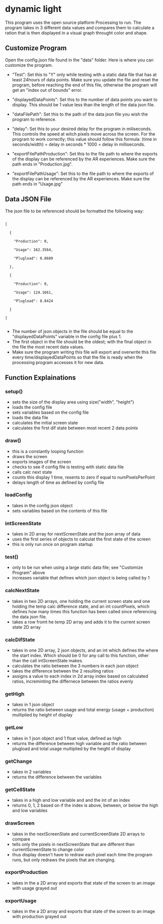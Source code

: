 # dynamic light
 
This program uses the open source platform Processing to run. The program takes in 3 different data values and compares them to calculate a ration that is then displayed in a visual graph throught color and shape. 

## Customize Program

Open the config.json file found in the "data" folder. Here is where you can customize the program.

  - "Test": 
   Set this to "Y" only while testing with a static data file that has at least 24hours of data points. Make sure you update the file and reset the program, before reaching the end of this file, otherwise the program will get an "index out of bounds" error. 

  - "displayedDataPoints": 
   Set this to the number of data points you want to display. This should be 1 value less than the length of the data json file.

  - "dataFilePath": 
   Set this to the path of the data json file you wish the program to reference.

  - "delay": 
   Set this to your desired delay for the program in miliseconds. This controls the speed at witch pixels move across the screen. For the program to work correctly; this value should follow this formula: (time in seconds/width) = delay in seconds * 1000 = delay in milliseconds.

  - "exportFilePathProduction": 
   Set this to the file path to where the exports of the display can be referenced by the AR experiences. Make sure the path ends in "Production.jpg".

  - "exportFilePathUsage":
   Set this to the file path to where the exports of the display can be referenced by the AR experiences. Make sure the path ends in "Usage.jpg"

## Data JSON File

The json file to be referenced should be formatted the following way: <br/>

<code>
[ <br/>
  { <br/>
    "Production": 0, <br/>
    "Usage": 162.3564, <br/>
    "Plugload": 8.8689<br/>
  }, <br/>
  { <br/>
    "Production": 0,<br/>
    "Usage": 124.1661,<br/>
    "Plugload": 8.8424<br/>
  }<br/>
]<br/>
</code>

- The number of json objects in the file should be equal to the "displayedDataPoints" variable in the config file plus 1. <br/>
- The first object in the file should be the oldest; with the final object in the file the most recent data values.
- Make sure the program writing this file will export and overwrite this file every time/displayedDataPoints so that the file is ready when the processing program accesses it for new data.

## Function Explainations

### setup()

- sets the size of the display area using size("width", "height") 
- loads the config file
- sets variables based on the config file
- loads the data file
- calculates the initial screen state
- calculates the first dif state between most recent 2 data points

### draw()

- this is a constantly looping function <br/>
- draws the screen
- exports images of the screen
- checks to see if config file is testing with static data file
- calls calc next state
- counts this display 1 time, resents to zero if equal to numPixelsPerPoint
- delays length of time as defined by config file


### loadConfig 

- takes in the config json object
- sets variables based on the contents of this file

### intScreenState

- takes in 2D array for nextScreenState and the json array of data
- uses the first series of objects to calculat the first state of the screen
- this is only run once on program startup

### test()

- only to be run when using a large static data file; see "Customize Program" above
- increases variable that defines which json object is being called by 1

### calcNextState

- takes in two 2D arrays, one holding the current screen state and one holding the temp calc difference state, and an int countPixels, which defines how many times this function has been called since referencing the data json file.
- takes a row fromt he temp 2D array and adds it to the current screen state 2D array

### calcDifState

- takes in one 2D array, 2 json objects, and an int which defines the where the start index. Which should be 0 for any call to this function, other than the call intScreenState makes.
- calculates the ratio between the 3 numbers in each json object
- takes the difference between the 2 resulting ratios
- assigns a value to each index in 2d array index based on calculated ratios, increminting the differnece between the ratios evenly

### getHigh

- takes in 1 json object
- returns the ratio between usage and total energy (usage + production) multiplied by height of display

### getLow

- takes in 1 json object and 1 float value, defined as high
- returns the difference between high variable and the ratio between plugload and total usage multiplied by the height of display

### getChange

- takes in 2 variables
- returns the difference between the variables

### getCellState

- takes in a high and low variable and and the int of an index
- returns 0, 1, 2 based on if the index is above, between, or below the high and low variables

### drawScreen

- takes in the nextScreenState and currentScreenState 2D arrays to compare
- tells only the pixels in nextScreenState that are different than currentScreenState to change color
- thus display doesn't have to redraw each pixel each time the program runs, but only redraws the pixels that are changing.

### exportProduction

- takes in the a 2D array and exports that state of the screen to an image with usage grayed out

### exportUsage

- takes in the a 2D array and exports that state of the screen to an image with production grayed out
